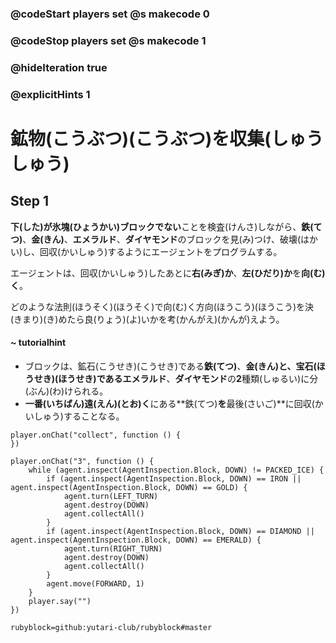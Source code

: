 ### @codeStart players set @s makecode 0
### @codeStop players set @s makecode 1

### @hideIteration true 
### @explicitHints 1


# 鉱物(こうぶつ)(こうぶつ)を収集(しゅうしゅう)
<!-- # Surroundings  -->

## Step 1

**下(した)**が**氷塊(ひょうかい)**ブロックで**ない**ことを検査(けんさ)しながら、**鉄(てつ)**、**金(きん)**、**エメラルド**、**ダイヤモンド**のブロックを見(み)つけ、破壊(はかい)し、回収(かいしゅう)するようにエージェントをプログラムする。<br>

エージェントは、回収(かいしゅう)したあとに**右(みぎ)か**、**左(ひだり)か**を**向(む)く**。<br>

どのような法則(ほうそく)(ほうそく)で向(む)く方向(ほうこう)(ほうこう)を決(きまり)(き)めたら良(りょう)(よ)いかを考(かんがえ)(かんが)えよう。<br>


#### ~ tutorialhint 
- ブロックは、鉱石(こうせき)(こうせき)である**鉄(てつ)**、**金(きん)**と、宝石(ほうせき)(ほうせき)である**エメラルド**、**ダイヤモンド**の**2**種類(しゅるい)に分(ぶん)(わ)けられる。
- **一番(いちばん)遠(えん)(とお)く**にある**鉄(てつ)**を**最後(さいご)**に回収(かいしゅう)することなる。

<!-- While **inspecting the block down** that is **not packed ice**, program the Agent to locate, **destroy** and **collect** the following blocks: **iron**, **gold**, **emerald** and **diamond**.  -->

```template
player.onChat("collect", function () {
})
```

```ghost
player.onChat("3", function () {
    while (agent.inspect(AgentInspection.Block, DOWN) != PACKED_ICE) {
        if (agent.inspect(AgentInspection.Block, DOWN) == IRON || agent.inspect(AgentInspection.Block, DOWN) == GOLD) {
            agent.turn(LEFT_TURN)
            agent.destroy(DOWN)
            agent.collectAll()
        }
        if (agent.inspect(AgentInspection.Block, DOWN) == DIAMOND || agent.inspect(AgentInspection.Block, DOWN) == EMERALD) {
            agent.turn(RIGHT_TURN)
            agent.destroy(DOWN)
            agent.collectAll()
        }
        agent.move(FORWARD, 1)
    }
    player.say("")
})
```
```package
rubyblock=github:yutari-club/rubyblock#master
```
